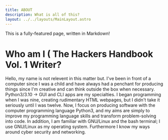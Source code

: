 ```yaml
---
title: ABOUT
description: What is all of this? 
layout: ../../layouts/MainLayout.astro
---
```


This is a fully-featured page, written in Markdown!

# Who am I ( The Hackers Handbook Vol. 1 Writer? 

Hello, my name is not relevent in this matter but. I've been in front of a computer since I was a child and have always had a penchant for producing things since I'm creative and can think outside the box when necessary. Python3/3.10 -> GUI and CLI apps are my specialties. I began programming when I was nine, creating rudimentary HTML webpages, but I didn't take it seriously until I was twelve. Now, I focus on producing software with the computer programming language Python3, and my aims are simply to improve my programming language skills and transform problem-solving into code. In addition, I am familiar with GNU/Linux and the bash terminal; I use GNU/Linux as my operating system. Furthermore I know my ways around cyber security and networking. 


